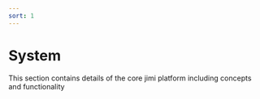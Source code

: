 ```yaml
---
sort: 1
---
```


# System

This section contains details of the core jimi platform including concepts and functionality

